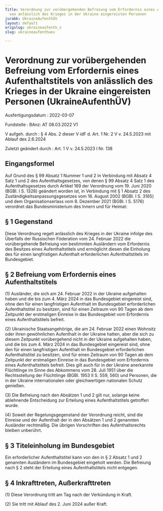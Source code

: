```yaml
---
Title: Verordnung zur vorübergehenden Befreiung vom Erfordernis eines Aufenthaltstitels
  von anlässlich des Krieges in der Ukraine eingereisten Personen
jurabk: UkraineAufenthÜV
layout: default
origslug: ukraineaufenth_v
slug: ukraineaufenthuev

---
```


# Verordnung zur vorübergehenden Befreiung vom Erfordernis eines Aufenthaltstitels von anlässlich des Krieges in der Ukraine eingereisten Personen (UkraineAufenthÜV)

Ausfertigungsdatum
:   2022-03-07

Fundstelle
:   BAnz: AT 08.03.2022 V1

V aufgeh. durch
:   § 4 Abs. 2 dieser V idF d. Art. 1 Nr. 2 V v. 24.5.2023 mit Ablauf des 2.6.2024

Zuletzt geändert durch
:   Art. 1 V v. 24.5.2023 I Nr. 138


## Eingangsformel

Auf Grund des § 99 Absatz 1 Nummer 1 und 2 in Verbindung mit Absatz 4
Satz 1 und 2 des Aufenthaltsgesetzes, von denen § 99 Absatz 4 Satz 1
des Aufenthaltsgesetzes durch Artikel 169 der Verordnung vom 19. Juni
2020 (BGBl. I S. 1328) geändert worden ist, in Verbindung mit § 1
Absatz 2 des Zuständigkeitsanpassungsgesetzes vom 16. August 2002
(BGBl. I S. 3165) und dem Organisationserlass vom 8. Dezember 2021
(BGBl. I S. 5176) verordnet das Bundesministerium des Innern und für
Heimat:


## § 1 Gegenstand

Diese Verordnung regelt anlässlich des Krieges in der Ukraine infolge
des Überfalls der Russischen Föderation vom 24. Februar 2022 die
vorübergehende Befreiung von bestimmten Ausländern vom Erfordernis des
Besitzes eines Aufenthaltstitels und ermöglicht diesen die Einholung
des für einen langfristigen Aufenthalt erforderlichen
Aufenthaltstitels im Bundesgebiet.


## § 2 Befreiung vom Erfordernis eines Aufenthaltstitels

(1) Ausländer, die sich am 24. Februar 2022 in der Ukraine aufgehalten
haben und die bis zum 4. März 2024 in das Bundesgebiet eingereist
sind, ohne den für einen langfristigen Aufenthalt im Bundesgebiet
erforderlichen Aufenthaltstitel zu besitzen, sind für einen Zeitraum
von 90 Tagen ab dem Zeitpunkt der erstmaligen Einreise in das
Bundesgebiet vom Erfordernis eines Aufenthaltstitels befreit.

(2) Ukrainische Staatsangehörige, die am 24. Februar 2022 einen
Wohnsitz oder ihren gewöhnlichen Aufenthalt in der Ukraine hatten,
aber die sich zu diesem Zeitpunkt vorübergehend nicht in der Ukraine
aufgehalten haben, und die bis zum 4. März 2024 in das Bundesgebiet
eingereist sind, ohne den für einen langfristigen Aufenthalt im
Bundesgebiet erforderlichen Aufenthaltstitel zu besitzen, sind für
einen Zeitraum von 90 Tagen ab dem Zeitpunkt der erstmaligen Einreise
in das Bundesgebiet vom Erfordernis eines Aufenthaltstitels befreit.
Dies gilt auch für in der Ukraine anerkannte Flüchtlinge im Sinne des
Abkommens vom 28. Juli 1951 über die Rechtsstellung der Flüchtlinge
(BGBl. 1953 II S. 559, 560) und Personen, die in der Ukraine
internationalen oder gleichwertigen nationalen Schutz genießen.

(3) Die Befreiung nach den Absätzen 1 und 2 gilt nur, solange keine
ablehnende Entscheidung zur Erteilung eines Aufenthaltstitels
getroffen wurde.

(4) Soweit der Regelungsgegenstand der Verordnung reicht, sind die
Einreise und der Aufenthalt der in den Absätzen 1 und 2 genannten
Ausländer rechtmäßig. Die übrigen Vorschriften des Aufenthaltsrechts
bleiben unberührt.


## § 3 Titeleinholung im Bundesgebiet

Ein erforderlicher Aufenthaltstitel kann von den in § 2 Absatz 1 und 2
genannten Ausländern im Bundesgebiet eingeholt werden. Die Befreiung
nach § 2 steht der Erteilung eines Aufenthaltstitels nicht entgegen.


## § 4 Inkrafttreten, Außerkrafttreten

(1) Diese Verordnung tritt am Tag nach der Verkündung in Kraft.

(2) Sie tritt mit Ablauf des 2. Juni 2024 außer Kraft.

